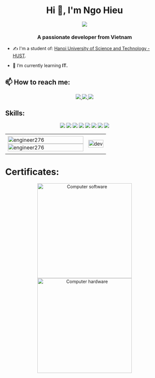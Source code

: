 <h1 align="center">Hi 👋, I'm Ngo Hieu </h1>
<p align="center"><img src="https://img.icons8.com/color/48/000000/vietnam-circular.png"/></p>
<h3 align="center">A passionate developer from Vietnam </h3>

- ✍ I'm a student of: [Hanoi University of Science and Technology - HUST](https://www.hust.edu.vn/).

- 🌱 I’m currently learning **IT.**


## 📫 How to reach me:

<p align="center">
  <a href="https://www.facebook.com/ngo.trunghieu.5811" alt="Facebook">
    <img src="https://img.icons8.com/fluent/48/000000/facebook-new.png" target="_blank" />
  </a> 
  <a href="https://github.com/engineer276" alt="Github">
    <img src="https://img.icons8.com/fluent/48/000000/github.png"/>
  </a> 
  <a href="ngohieu.adv@gmail.com" alt="Email">
    <img src="https://img.icons8.com/fluent/48/000000/mailing.png"/>
  </a>
</p>

## Skills:
<p align="center">
  <img src="https://img.icons8.com/color/48/000000/microsoft-sql-server.png"/>
  <img src="https://img.icons8.com/color/48/000000/mysql-logo.png"/>
  <img src="https://img.icons8.com/color/48/000000/git.png"/>
  <img src="https://img.icons8.com/color/48/000000/github-2.png"/>
  <img src="https://img.icons8.com/color/48/000000/visual-studio-code-2019.png"/>
  <img src="https://img.icons8.com/nolan/64/java-coffee-cup-logo.png"/>
  <img src="https://img.icons8.com/nolan/64/java-eclipse.png"/>
  <img src="https://img.icons8.com/dusk/64/000000/navicat.png"/>
</p>

<table style="width:100%;">
  <tr>
    <td>
      <img src="https://github-readme-stats.vercel.app/api/top-langs/?username=engineer276&bg_color=FFFFFF00&text_color=179fa3&layout=compact&hide=CSS&langs_count=10&custom_title=Top%20ngôn%20ngữ%20được%20dùng" alt="engineer276" width="100%"/>
      <img src="https://github-readme-stats.vercel.app/api?username=engineer276&bg_color=FFFFFF00&text_color=179fa3&show_icons=true&count_private=true&include_all_commits=true&custom_title=Hoạt%20động%20trên%20Github" alt="engineer276" width="100%"/>
    </td>
    <td>
      <p align="center"> 
        <img src="https://cdn.dribbble.com/users/1059583/screenshots/4171367/coding-freak.gif" alt="dev" width="100%"/>
      </p>
    </td>
  </tr>
</table>

# Certificates:

<p align="center">
  <a href="https://codelearn.io/certification/mzbiy2y0">
    <img alt="Computer software" title="Computer software" src="" width="300px" />
  </a>
  <a href="https://codelearn.io/certification/zwzmmwm2">
    <img alt="Computer hardware" title="Computer hardware" src="" width="300px" />
  </a>
</p>
